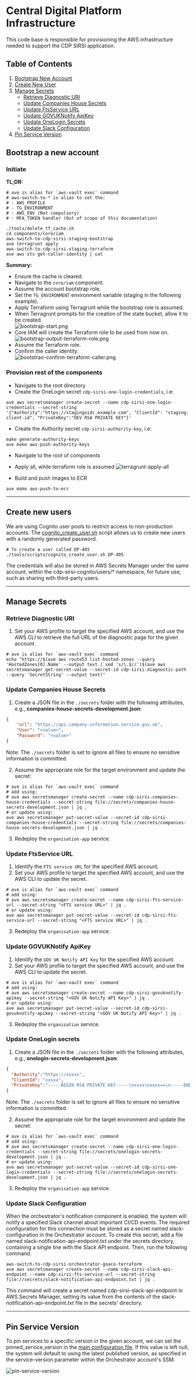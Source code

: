 # Central Digital Platform Infrastructure

This code base is responsible for provisioning the AWS infrastructure needed to support the CDP SIRSI application.

## Table of Contents
1. [Bootstrap New Account](#bootstrap-a-new-account)
2. [Create New User](#create-new-users)
3. [Manage Secrets](#manage-secrets)
   - [Retrieve Diagnostic URI](#Retrieve-iagnostic-uri)
   - [Update Companies House Secrets](#update-companies-house-secrets)
   - [Update FtsService URL](#update-ftsservice-url)
   - [Update GOVUKNotify ApiKey](#update-govuknotify-apikey)
   - [Update OneLogin Secrets](#update-onelogin-secrets)
   - [Update Slack Configuration](#update-slack-configuration)
4. [Pin Service Version](#pin-service-version)

## Bootstrap a new account

### Initiate

**TL;DR:**
```shell
# ave is alias for `aws-vault exec` command
# aws-switch-to-* is alias to set the:
# - AWS_PROFILE
# - TG_ENVIRONMENT
# - AWS_ENV (Not compulsory)
# - MFA_TOKEN handler (Out of scope of this documentation)

./tools/delete_tf_cache.sh
cd components/core/iam
aws-switch-to-cdp-sirsi-staging-bootstrap
ave terragrunt apply
aws-switch-to-cdp-sirsi-staging-terraform
ave aws sts get-caller-identity | cat
```

**Summary:**
- Ensure the cache is cleared.
- Navigate to the `core/iam` component.
- Assume the account bootstrap role.
- Set the `TG_ENVIRONMENT` environment variable (staging in the following example).
- Apply Terraform using Terragrunt while the bootstrap role is assumed.
- When Terragrunt prompts for the creation of the state bucket, allow it to be created.\
   ![bootstrap-start.png](../docs/images/infra/bootstrap-start.png)
- Core IAM will create the Terraform role to be used from now on.\
   ![bootstrap-output-terraform-role.png](../docs/images/infra/bootstrap-output-terraform-role.png)
- Assume the Terraform role.
- Confirm the caller identity.\
   ![bootstrao-confirm-terraform-caller.png](../docs/images/infra/bootstrao-confirm-terraform-caller.png)

### Provision rest of the components
- Navigate to the root directory
- Create the OneLogin secret `cdp-sirsi-one-login-credentials`, i.e:
```shell
ave aws secretsmanager create-secret --name cdp-sirsi-one-login-credentials --secret-string '{"Authority":"https://stagingoidc.example.com", "ClientId": "staging-client-id", "PrivateKey":"DEV RSA PRIVATE KEY"}'
```
- Create the Authority secret `cdp-sirsi-authority-key`, i.e:
```shell
make generate-authority-keys
ave make aws-push-authority-keys
```
- Navigate to the root of components
- Apply all, while terraform role is assumed
![terragrunt-apply-all](../docs/images/infra/terragrunt-apply-all.png)

- Build and push images to ECR
```shell
ave make aws-push-to-ecr
```

---

## Create new users

We are using Cognito user pools to restrict access to non-production accounts. The [cognito_create_user.sh](./tools/scripts/cognito_create_user.sh) script allows us to create new users with a randomly generated password.

```shell
# To create a user called DP-405
./tools/scripts/cognito_create_user.sh DP-405
```
The credentials will also be stored in AWS Secrets Manager under the same account, within the cdp-sirsi-cognito/users/* namespace, for future use, such as sharing with third-party users.

---

## Manage Secrets

### Retrieve Diagnostic URI

1. Set your AWS profile to target the specified AWS account, and use the AWS CLI to retrieve the full URL of the diagnostic page for the given account.

```shell
# ave is alias for `aws-vault exec` command
echo "https://$(ave aws route53 list-hosted-zones --query 'HostedZones[0].Name' --output text | sed 's/\.$//')$(ave aws secretsmanager get-secret-value --secret-id cdp-sirsi-diagnostic-path --query 'SecretString' --output text)"
```

### Update Companies House Secrets

1. Create a JSON file in the `./secrets` folder with the following attributes, e.g., **companies-house-secrets-development.json**:

```json
{
    "url": "https://api.company-information.service.gov.uk",
    "User": "<value>",
    "Password": "<value>"
}
```
Note: The `./secrets` folder is set to ignore all files to ensure no sensitive information is committed.

2. Assume the appropriate role for the target environment and update the secret:

```shell
# ave is alias for `aws-vault exec` command
# add using:
# ave aws secretsmanager create-secret --name cdp-sirsi-companies-house-credentials --secret-string file://secrets/companies-house-secrets-development.json | jq .
# or update using:
ave aws secretsmanager put-secret-value --secret-id cdp-sirsi-companies-house-credentials --secret-string file://secrets/companies-house-secrets-development.json | jq .
```
3. Redeploy the `organisation-app` service.

### Update FtsService URL

1. Identify the `FTS service URL` for the specified AWS account.
2. Set your AWS profile to target the specified AWS account, and use the AWS CLI to update the secret.

```shell
# ave is alias for `aws-vault exec` command
# add using:
# ave aws secretsmanager create-secret --name cdp-sirsi-fts-service-url --secret-string "<FTS service URL>" | jq .
# or update using:
ave aws secretsmanager put-secret-value --secret-id cdp-sirsi-fts-service-url --secret-string "<FTS service URL>" | jq .
```

3. Redeploy the `organisation-app` service.

### Update GOVUKNotify ApiKey

1. Identify the `GOV UK Notify API Key` for the specified AWS account.
2. Set your AWS profile to target the specified AWS account, and use the AWS CLI to update the secret.

```shell
# ave is alias for `aws-vault exec` command
# add using:
# ave aws secretsmanager create-secret --name cdp-sirsi-govuknotify-apikey --secret-string "<GOV UK Notify API Key>" | jq .
# or update using:
ave aws secretsmanager put-secret-value --secret-id cdp-sirsi-govuknotify-apikey --secret-string "<GOV UK Notify API Key>" | jq .
```

3. Redeploy the `organisation` service.

### Update OneLogin secrets

1. Create a JSON file in the `./secrets` folder with the following attributes, e.g., **onelogin-secrets-development.json**:

```json
{
  "Authority":"https://xxxxx",
  "ClientId": "xxxxx",
  "PrivateKey":"-----BEGIN RSA PRIVATE KEY-----\nxxxx\nxxxx==\n-----END RSA PRIVATE KEY-----%"
}
```
Note: The `./secrets` folder is set to ignore all files to ensure no sensitive information is committed.

2. Assume the appropriate role for the target environment and update the secret:

```shell
# ave is alias for `aws-vault exec` command
# add using:
# ave aws secretsmanager create-secret --name cdp-sirsi-one-login-credentials --secret-string file://secrets/onelogin-secrets-development.json | jq .
# or update using:
ave aws secretsmanager put-secret-value --secret-id cdp-sirsi-one-login-credentials --secret-string file://secrets/onelogin-secrets-development.json | jq .
```
3. Redeploy the `organisation-app` service.

### Update Slack Configuration

When the orchestrator's notification component is enabled, the system will notify a specified Slack channel about important CI/CD events. The required configuration for this connection must be stored as a secret named slack-configuration in the Orchestrator account. To create this secret, add a file named slack-notification-api-endpoint.txt under the secrets directory, containing a single line with the Slack API endpoint. Then, run the following command.

```shell
aws-switch-to-cdp-sirsi-orchestrator-goaco-terraform
ave aws secretsmanager create-secret --name cdp-sirsi-slack-api-endpoint --name cdp-sirsi-fts-service-url --secret-string file://secrets/slack-notification-api-endpoint.txt | jq .

```

This command will create a secret named cdp-sirsi-slack-api-endpoint in AWS Secrets Manager, setting its value from the contents of the slack-notification-api-endpoint.txt file in the secrets' directory.

---

## Pin Service Version

To pin services to a specific version in the given account, we can set the pinned_service_version in the [main configuration file](./components/terragrunt.hcl). If this value is left null, the system will default to using the latest published version, as specified in the service-version parameter within the Orchestrator account's SSM.

![pin-service-version](../docs/images/infra/pin-service-version.png)
